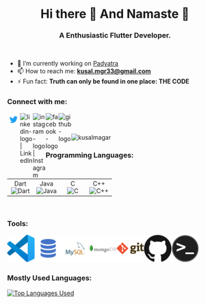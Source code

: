 ### <h1 align="center">Hi there 👋 And Namaste 🙏</h1>
#### <h3 align="center">A Enthusiastic Flutter Developer.</h3>

<br />


- 🔭 I’m currently working on [Padyatra](https://github.com/ranaprabina/Padyatra)
- 📫 How to reach me: **kusal.mgr33@gmail.com**
- ⚡ Fun fact: **Truth can only be found in one place: THE CODE**
### Connect with me:

[<img align="left" alt="twitter-logo | Twitter" width="30px" src="https://raw.githubusercontent.com/Delta456/Delta456/master/img/twitter.png" />](https://twitter.com/MagarKusal)
[<img align="left" alt="linkedin-logo | LinkedIn" width="30px" src="https://cdn.jsdelivr.net/npm/simple-icons@v3/icons/linkedin.svg" />](https://www.linkedin.com/in/kushal-laye-3a9402172/)
[<img align="left" alt="instagram-logo | Instagram" width="30px" src="https://cdn.jsdelivr.net/npm/simple-icons@v3/icons/instagram.svg" />](https://www.instagram.com/kushal_laye)
[<img align="left" alt="facebook-logo" width="30px" src="https://cdn.svgporn.com/logos/facebook.svg" />](https://www.facebook.com/kusal.mgr22)
[<img align="left" alt="github-logo" width="30px" src="https://cdn.svgporn.com/logos/github-octocat.svg" />](https://github.com/kusalmagar)

<br />
<br />

<p align="left">
  <img src="https://github-readme-stats.vercel.app/api?username=kusalmagar&show_icons=true" alt="kusalmagar" /> 

</p>

### Programming Languages:
<table>
  <tbody>
    <tr valign="top">
      <td width="25%" align="center">
        <span>Dart</span><br>
        <img alt="Dart" height="64px" src="https://cdn.svgporn.com/logos/dart.svg" />
      </td>
      <td width="25%" align="center">
        <span>Java</span><br>
        <img alt="Java" height="64px" src="https://cdn.svgporn.com/logos/java.svg" />
      </td>
      <td width="25%" align="center">
        <span>C</span><br>
        <img alt="C". height="64px" src="https://cdn.svgporn.com/logos/c.svg" />
      </td>
      <td width="25%" align="center">
        <span>C++</span><br>
        <img alt="C++" height="64px" src="https://cdn.svgporn.com/logos/c-plusplus.svg" />
      </td>
    </tr>
    
  </tbody>
</table>
<br />

### Tools:
<img align="left" alt="Visual Studio Code" width="64px" height="64px" src="https://raw.githubusercontent.com/github/explore/80688e429a7d4ef2fca1e82350fe8e3517d3494d/topics/visual-studio-code/visual-studio-code.png" />
<img align="left" alt="VsCode"  width="64px" height="64px" src="https://raw.githubusercontent.com/github/explore/80688e429a7d4ef2fca1e82350fe8e3517d3494d/topics/sql/sql.png" />
<img align="left" alt="sql" width="64px" height="64px" src="https://raw.githubusercontent.com/github/explore/80688e429a7d4ef2fca1e82350fe8e3517d3494d/topics/mysql/mysql.png" />
<img align="left" alt="MySql"  width="64px" height="64px" src="https://raw.githubusercontent.com/github/explore/80688e429a7d4ef2fca1e82350fe8e3517d3494d/topics/mongodb/mongodb.png" />
<img align="left" alt="MongoDB"  width="64px" height="64px" src="https://raw.githubusercontent.com/github/explore/80688e429a7d4ef2fca1e82350fe8e3517d3494d/topics/git/git.png" />
<img align="left" alt="GitHub"  width="64px" height="64px" src="https://raw.githubusercontent.com/github/explore/78df643247d429f6cc873026c0622819ad797942/topics/github/github.png" />
<img align="left" alt="Terminal"  width="64px" height="64px" src="https://raw.githubusercontent.com/github/explore/80688e429a7d4ef2fca1e82350fe8e3517d3494d/topics/terminal/terminal.png" />
<br />
<br />

<br />
<br />

### Mostly Used Languages:
[![Top Languages Used](https://github-readme-stats.vercel.app/api/top-langs/?username=kusalmagar&layout=compact&theme=green-white)](https://github.com/kusalmagar)
